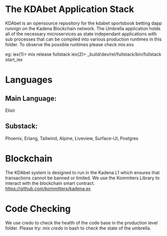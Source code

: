 # The KDAbet Application Stack

KDAbet is an opensource repository for the kdabet sportsbook betting dapp runnign on the Kadena Blockchain network.
The Umbrella application holds all of the necessary microservices as state independant applications with sub processes that can be compiled into various production runtimes in this folder.
To observe the possible runtimes please check mix.exs

eg:  iex(1)> mix release fullstack
     iex(2)> _build/dev/rel/fullstack/bin/fullstack start_iex

# Languages

## Main Language: 
  Elixir

## Substack:  
  Phoenix, Erlang, Tailwind, Alpine, Liveview, Surface-UI, Postgres

# Blockchain

The KDAbet system is designed to run in the Kadena L1 which ensures that transactions cannot be banned or limited.
We use the Kommiters Library to interact with the blockchain smart contract.  https://github.com/kommitters/kadena.ex

# Code Checking

We use credo to check the health of the code base in the production level folder.
Please try:  *mix credo* in bash to check the state of the umbrella.
